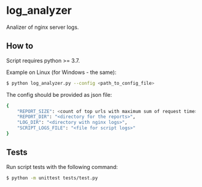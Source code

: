 # log_analyzer
Analizer of nginx server logs.

## How to

Script requires python >= 3.7.

Example on Linux (for Windows - the same):

```bash
$ python log_analyzer.py --config <path_to_config_file>
```

The config should be provided as json file:

```bash
{
	"REPORT_SIZE": <count of top urls with maximum sum of request time>,
	"REPORT_DIR": "<directory for the reports>",
	"LOG_DIR": "<directory with nginx logs>",
	"SCRIPT_LOGS_FILE": "<file for script logs>"
}
```

## Tests

Run script tests with the following command:

```bash
$ python -m unittest tests/test.py
```